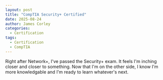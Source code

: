 ```yaml
---
layout: post
title: "CompTIA Security+ Certified"
date: 2025-08-24
author: James Corley
categories:
  - Certification
tags:
  - Certification
  - CompTIA
---
```


Right after Network+, I've passed the Security+ exam. It feels I'm inching closer 
and closer to something. Now that I'm on the other side, I know I'm more knowledgable
and I'm ready to learn whatever's next.
